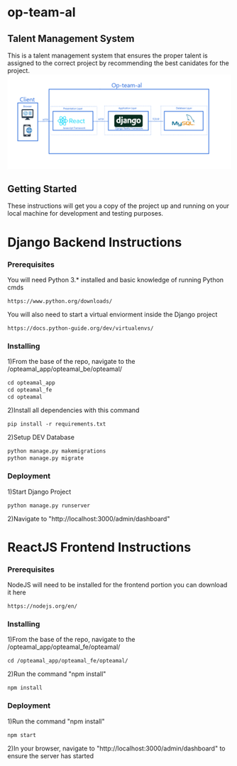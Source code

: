 # op-team-al
## Talent Management System

This is a talent management system that ensures the proper talent is assigned to the correct project by recommending the best canidates for the project. 
![Architecure](https://github.com/Johnnie843/op-team-al/blob/master/Documents/Architecure/ArchitecureOverview.PNG)


## Getting Started

These instructions will get you a copy of the project up and running on your local machine for development and testing purposes.

# Django Backend Instructions
### Prerequisites
You will need Python 3.* installed and basic knowledge of running Python cmds
```
https://www.python.org/downloads/

```
You will also need to start a virtual enviorment inside the Django project
```
https://docs.python-guide.org/dev/virtualenvs/
```
### Installing

1)From the base of the repo, navigate to the /opteamal_app/opteamal_be/opteamal/
```
cd opteamal_app
cd opteamal_fe
cd opteamal
```

2)Install all dependencies with this command
```
pip install -r requirements.txt
```
2)Setup DEV Database

```
python manage.py makemigrations
python manage.py migrate
```

### Deployment

1)Start Django Project
```
python manage.py runserver
```
2)Navigate to "http://localhost:3000/admin/dashboard"


# ReactJS Frontend Instructions

### Prerequisites

NodeJS will need to be installed for the frontend portion you can download it here 
```
https://nodejs.org/en/
```

### Installing

1)From the base of the repo, navigate to the /opteamal_app/opteamal_fe/opteamal/
```
cd /opteamal_app/opteamal_fe/opteamal/
```

2)Run the command "npm install"
```
npm install
```
### Deployment

1)Run the command "npm install"
```
npm start
```
2)In your browser, navigate to "http://localhost:3000/admin/dashboard" to ensure the server has started

